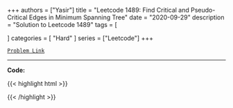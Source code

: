 
+++
authors = ["Yasir"]
title = "Leetcode 1489: Find Critical and Pseudo-Critical Edges in Minimum Spanning Tree"
date = "2020-09-29"
description = "Solution to Leetcode 1489"
tags = [
    
]
categories = [
    "Hard"
]
series = ["Leetcode"]
+++



[`Problem Link`](https://leetcode.com/problems/find-critical-and-pseudo-critical-edges-in-minimum-spanning-tree/description/)

---

**Code:**

{{< highlight html >}}

{{< /highlight >}}

